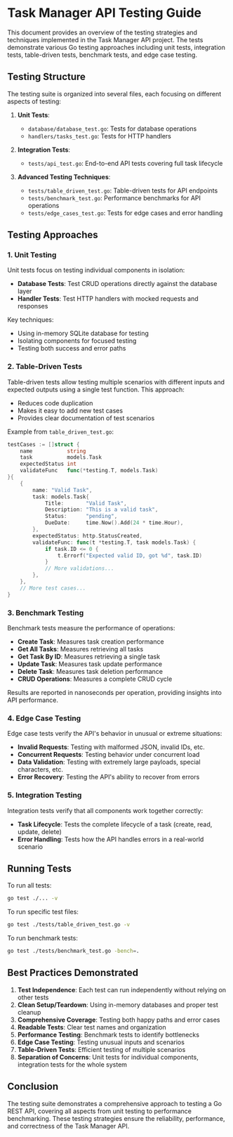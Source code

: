 # Task Manager API Testing Guide

This document provides an overview of the testing strategies and techniques implemented in the Task Manager API project. The tests demonstrate various Go testing approaches including unit tests, integration tests, table-driven tests, benchmark tests, and edge case testing.

## Testing Structure

The testing suite is organized into several files, each focusing on different aspects of testing:

1. **Unit Tests**:
   - `database/database_test.go`: Tests for database operations
   - `handlers/tasks_test.go`: Tests for HTTP handlers

2. **Integration Tests**:
   - `tests/api_test.go`: End-to-end API tests covering full task lifecycle

3. **Advanced Testing Techniques**:
   - `tests/table_driven_test.go`: Table-driven tests for API endpoints
   - `tests/benchmark_test.go`: Performance benchmarks for API operations
   - `tests/edge_cases_test.go`: Tests for edge cases and error handling

## Testing Approaches

### 1. Unit Testing

Unit tests focus on testing individual components in isolation:

- **Database Tests**: Test CRUD operations directly against the database layer
- **Handler Tests**: Test HTTP handlers with mocked requests and responses

Key techniques:
- Using in-memory SQLite database for testing
- Isolating components for focused testing
- Testing both success and error paths

### 2. Table-Driven Tests

Table-driven tests allow testing multiple scenarios with different inputs and expected outputs using a single test function. This approach:

- Reduces code duplication
- Makes it easy to add new test cases
- Provides clear documentation of test scenarios

Example from `table_driven_test.go`:
```go
testCases := []struct {
    name           string
    task           models.Task
    expectedStatus int
    validateFunc   func(*testing.T, models.Task)
}{
    {
        name: "Valid Task",
        task: models.Task{
            Title:       "Valid Task",
            Description: "This is a valid task",
            Status:      "pending",
            DueDate:     time.Now().Add(24 * time.Hour),
        },
        expectedStatus: http.StatusCreated,
        validateFunc: func(t *testing.T, task models.Task) {
            if task.ID <= 0 {
                t.Errorf("Expected valid ID, got %d", task.ID)
            }
            // More validations...
        },
    },
    // More test cases...
}
```

### 3. Benchmark Testing

Benchmark tests measure the performance of operations:

- **Create Task**: Measures task creation performance
- **Get All Tasks**: Measures retrieving all tasks
- **Get Task By ID**: Measures retrieving a single task
- **Update Task**: Measures task update performance
- **Delete Task**: Measures task deletion performance
- **CRUD Operations**: Measures a complete CRUD cycle

Results are reported in nanoseconds per operation, providing insights into API performance.

### 4. Edge Case Testing

Edge case tests verify the API's behavior in unusual or extreme situations:

- **Invalid Requests**: Testing with malformed JSON, invalid IDs, etc.
- **Concurrent Requests**: Testing behavior under concurrent load
- **Data Validation**: Testing with extremely large payloads, special characters, etc.
- **Error Recovery**: Testing the API's ability to recover from errors

### 5. Integration Testing

Integration tests verify that all components work together correctly:

- **Task Lifecycle**: Tests the complete lifecycle of a task (create, read, update, delete)
- **Error Handling**: Tests how the API handles errors in a real-world scenario

## Running Tests

To run all tests:

```bash
go test ./... -v
```

To run specific test files:

```bash
go test ./tests/table_driven_test.go -v
```

To run benchmark tests:

```bash
go test ./tests/benchmark_test.go -bench=.
```

## Best Practices Demonstrated

1. **Test Independence**: Each test can run independently without relying on other tests
2. **Clean Setup/Teardown**: Using in-memory databases and proper test cleanup
3. **Comprehensive Coverage**: Testing both happy paths and error cases
4. **Readable Tests**: Clear test names and organization
5. **Performance Testing**: Benchmark tests to identify bottlenecks
6. **Edge Case Testing**: Testing unusual inputs and scenarios
7. **Table-Driven Tests**: Efficient testing of multiple scenarios
8. **Separation of Concerns**: Unit tests for individual components, integration tests for the whole system

## Conclusion

The testing suite demonstrates a comprehensive approach to testing a Go REST API, covering all aspects from unit testing to performance benchmarking. These testing strategies ensure the reliability, performance, and correctness of the Task Manager API.
